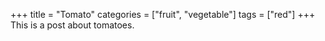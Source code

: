 +++
title = "Tomato"
categories = ["fruit", "vegetable"]
tags = ["red"]
+++
This is a post about tomatoes.
